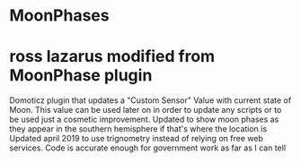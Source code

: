 # MoonPhases
# ross lazarus modified from MoonPhase plugin
Domoticz plugin that updates a "Custom Sensor" Value with current state of Moon.
This value can be used later on in order to update any scripts or to be used just a cosmetic improvement.
Updated to show moon phases as they appear in the southern hemisphere if that's where the location is
Updated april 2019 to use trignometry instead of relying on free web services. Code is accurate enough for government work
as far as I can tell
